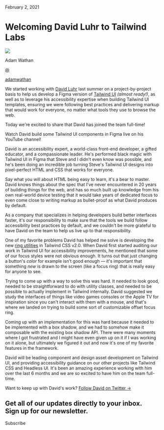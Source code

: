 <!--$-->

<!--/$-->

February 2, 2021

# Welcoming David Luhr to Tailwind Labs

![](/_next/image?url=%2F_next%2Fstatic%2Fmedia%2Fadamwathan.f69b0b90.jpg\&w=96\&q=75)

Adam Wathan

[@](https://twitter.com/adamwathan)

<!-- -->

[adamwathan](https://twitter.com/adamwathan)

We started working with [David Luhr](https://twitter.com/david_luhr) last summer on a project-by-project basis to help us develop a Figma version of [Tailwind UI](https://tailwindui.com) *(almost ready!)*, as well as to leverage his accessibility expertise when building Tailwind UI templates, ensuring we were following best practices and delivering markup that would work for everyone, no matter what tools they use to browse the web.

Today we're excited to share that David has joined the team full-time!

Watch David build some Tailwind UI components in Figma live on his YouTube channel!

David is an accessibility expert, a world-class front-end developer, a gifted educator, and a compassionate leader. He's performed black magic with Tailwind UI in Figma that Steve and I didn't even know was possible, and he's been doing an incredible job turning Steve's Tailwind UI designs into pixel-perfect HTML and CSS that works for everyone.

Say what you will about HTML being easy to learn, it's a bear to master. David knows things about the spec that I've never encountered in 20 years of building things for the web, and has so much built up knowledge from his own real-world device testing that it would take years of dedicated focus to even come close to writing markup as bullet-proof as what David produces by default.

As a company that specializes in helping developers build better interfaces faster, it's our responsibility to make sure that the tools we build follow accessibility best practices by default, and we couldn't be more grateful to have David on the team to help us live up to that responsibility.

One of my favorite problems David has helped me solve is developing the new [ring utilities](https://v2.tailwindcss.com/docs/ring-offset-width) in Tailwind CSS v2.0. When David first started auditing our work in Tailwind UI for accessibility improvements, he mentioned that some of our focus styles were not obvious enough. It turns out that just changing a button's *color* for example isn't good enough — it's important that something *new* is drawn to the screen (like a focus ring) that is really easy for anyone to see.

Trying to come up with a way to solve this was hard. It needed to look good, needed to be straightforward to do with utility classes, and needed to be possible to actually implement in Tailwind internally. David suggested we study the interfaces of things like video games consoles or the Apple TV for inspiration since you can't interact with them with a mouse, and that's where we landed on trying to build some sort of customizable offset focus ring.

Coming up with an implementation for this was hard because it needed to be implemented with a box shadow, and we had to somehow make it composable with the existing box shadow API. There were many moments where I got frustrated and I might have even given up on it if I was working on it alone, but ultimately we figured it out and now it's one of my favorite features in the framework.

David will be leading component and design asset development on Tailwind UI, and providing accessibility guidance on our other projects like Tailwind CSS and Headless UI. It's been an amazing experience working with him over the last 6 months and we are so excited to have him on the team full-time.

Want to keep up with David's work? [Follow David on Twitter →](https://twitter.com/david_luhr)

Get all of our updates directly to your inbox.\
Sign up for our newsletter.
---------------------------

Subscribe

<!--$-->

<!--/$-->

